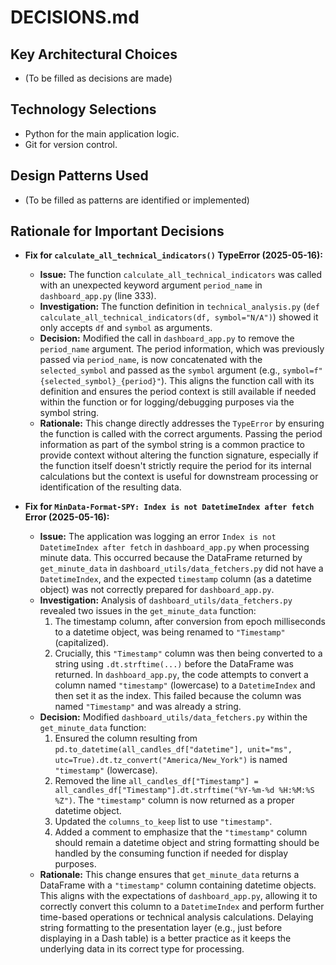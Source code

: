 # DECISIONS.md

## Key Architectural Choices

- (To be filled as decisions are made)

## Technology Selections

- Python for the main application logic.
- Git for version control.

## Design Patterns Used

- (To be filled as patterns are identified or implemented)

## Rationale for Important Decisions

- **Fix for `calculate_all_technical_indicators()` TypeError (2025-05-16):**
    - **Issue:** The function `calculate_all_technical_indicators` was called with an unexpected keyword argument `period_name` in `dashboard_app.py` (line 333).
    - **Investigation:** The function definition in `technical_analysis.py` (`def calculate_all_technical_indicators(df, symbol="N/A")`) showed it only accepts `df` and `symbol` as arguments.
    - **Decision:** Modified the call in `dashboard_app.py` to remove the `period_name` argument. The period information, which was previously passed via `period_name`, is now concatenated with the `selected_symbol` and passed as the `symbol` argument (e.g., `symbol=f"{selected_symbol}_{period}"`). This aligns the function call with its definition and ensures the period context is still available if needed within the function or for logging/debugging purposes via the symbol string.
    - **Rationale:** This change directly addresses the `TypeError` by ensuring the function is called with the correct arguments. Passing the period information as part of the symbol string is a common practice to provide context without altering the function signature, especially if the function itself doesn't strictly require the period for its internal calculations but the context is useful for downstream processing or identification of the resulting data.



- **Fix for `MinData-Format-SPY: Index is not DatetimeIndex after fetch` Error (2025-05-16):**
    - **Issue:** The application was logging an error `Index is not DatetimeIndex after fetch` in `dashboard_app.py` when processing minute data. This occurred because the DataFrame returned by `get_minute_data` in `dashboard_utils/data_fetchers.py` did not have a `DatetimeIndex`, and the expected `timestamp` column (as a datetime object) was not correctly prepared for `dashboard_app.py`.
    - **Investigation:** Analysis of `dashboard_utils/data_fetchers.py` revealed two issues in the `get_minute_data` function:
        1. The timestamp column, after conversion from epoch milliseconds to a datetime object, was being renamed to `"Timestamp"` (capitalized).
        2. Crucially, this `"Timestamp"` column was then being converted to a string using `.dt.strftime(...)` before the DataFrame was returned.
        In `dashboard_app.py`, the code attempts to convert a column named `"timestamp"` (lowercase) to a `DatetimeIndex` and then set it as the index. This failed because the column was named `"Timestamp"` and was already a string.
    - **Decision:** Modified `dashboard_utils/data_fetchers.py` within the `get_minute_data` function:
        1. Ensured the column resulting from `pd.to_datetime(all_candles_df["datetime"], unit="ms", utc=True).dt.tz_convert("America/New_York")` is named `"timestamp"` (lowercase).
        2. Removed the line `all_candles_df["Timestamp"] = all_candles_df["Timestamp"].dt.strftime("%Y-%m-%d %H:%M:%S %Z")`. The `"timestamp"` column is now returned as a proper datetime object.
        3. Updated the `columns_to_keep` list to use `"timestamp"`.
        4. Added a comment to emphasize that the `"timestamp"` column should remain a datetime object and string formatting should be handled by the consuming function if needed for display purposes.
    - **Rationale:** This change ensures that `get_minute_data` returns a DataFrame with a `"timestamp"` column containing datetime objects. This aligns with the expectations of `dashboard_app.py`, allowing it to correctly convert this column to a `DatetimeIndex` and perform further time-based operations or technical analysis calculations. Delaying string formatting to the presentation layer (e.g., just before displaying in a Dash table) is a better practice as it keeps the underlying data in its correct type for processing.
